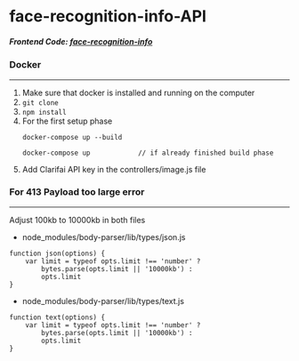 # face-recognition-info-API
##### Frontend Code: [face-recognition-info](https://github.com/lhcjun/face-recognition-info)

### Docker 
---
1. Make sure that docker is installed and running on the computer
2. ```git clone```
3. ```npm install```
4. For the first setup phase
    ```
    docker-compose up --build
    
    docker-compose up            // if already finished build phase
    ```
5. Add Clarifai API key in the controllers/image.js file
    
### For 413 Payload too large error
---
Adjust 100kb to 10000kb in both files<p>
* node_modules/body-parser/lib/types/json.js
```
function json(options) {
    var limit = typeof opts.limit !== 'number' ?
        bytes.parse(opts.limit || '10000kb') :
        opts.limit
}
```
* node_modules/body-parser/lib/types/text.js
```
function text(options) {
    var limit = typeof opts.limit !== 'number' ?
        bytes.parse(opts.limit || '10000kb') :
        opts.limit
}        
```
